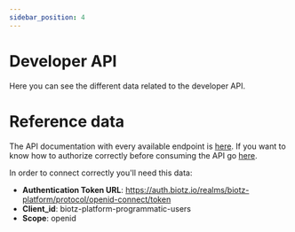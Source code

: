 ```yaml
---
sidebar_position: 4
---
```


# Developer API 

Here you can see the different data related to the developer API.

# Reference data
The API documentation with every available endpoint is <a href="https://api.biotz.io/docs/ui/index.html#/" target="_self">here</a>. If you want to know how to authorize correctly before consuming the API go <a href="/academy/docs/How-to guides/How to create developer API credentials" target="_self">here</a>.

In order to connect correctly you'll need this data:

- **Authentication Token URL**: https://auth.biotz.io/realms/biotz-platform/protocol/openid-connect/token
- **Client_id**: biotz-platform-programmatic-users
- **Scope**: openid
